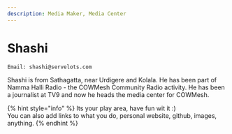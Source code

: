 ```yaml
---
description: Media Maker, Media Center
---
```


# Shashi

```
Email: shashi@servelots.com
```

Shashi is from Sathagatta, near Urdigere and Kolala. He has been part of Namma Halli Radio - the COWMesh Community Radio activity. He has been a journalist at TV9 and now he heads the media center for COWMesh.



{% hint style="info" %}
Its your play area, have fun wit it :)\
You can also add links to what you do, personal website, github, images, anything.
{% endhint %}
